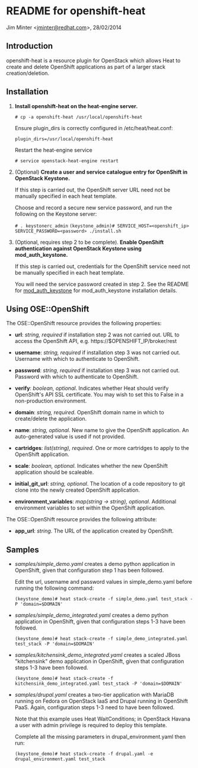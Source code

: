 README for openshift-heat
=========================

Jim Minter \<jminter@redhat.com\>, 28/02/2014


Introduction
------------

openshift-heat is a resource plugin for OpenStack which allows Heat to
create and delete OpenShift applications as part of a larger stack
creation/deletion.


Installation
------------

1. **Install openshift-heat on the heat-engine server.**

   `# cp -a openshift-heat /usr/local/openshift-heat`

   Ensure plugin_dirs is correctly configured in /etc/heat/heat.conf:

   `plugin_dirs=/usr/local/openshift-heat`

   Restart the heat-engine service

   `# service openstack-heat-engine restart`

2. (Optional) **Create a user and service catalogue entry for OpenShift
   in OpenStack Keystone.**

   If this step is carried out, the OpenShift server URL need not be
   manually specified in each heat template.

   Choose and record a secure new service password, and run the
   following on the Keystone server:

   `# . keystonerc_admin`
   `(keystone_admin)# SERVICE_HOST=<openshift_ip> SERVICE_PASSWORD=<password> ./install.sh`

3. (Optional, requires step 2 to be complete).  **Enable OpenShift
   authentication against OpenStack Keystone using mod_auth_keystone.**

   If this step is carried out, credentials for the OpenShift service
   need not be manually specified in each heat template.

   You will need the service password created in step 2.  See the
   README for [mod_auth_keystone](https://github.com/RedHatEMEA/c-keystoneclient) for mod_auth_keystone installation
   details.


Using OSE::OpenShift
--------------------

The OSE::OpenShift resource provides the following properties:

- **url**: *string, required* if installation step 2 was not carried
  out.  URL to access the OpenShift API,
  e.g. https://$OPENSHIFT_IP/broker/rest

- **username**: *string, required* if installation step 3 was not
  carried out.  Username with which to authenticate to OpenShift.

- **password**: *string, required* if installation step 3 was not
  carried out.  Password with which to authenticate to OpenShift.

- **verify**: *boolean, optional*.  Indicates whether Heat should
  verify OpenShift's API SSL certificate.  You may wish to set this to
  False in a non-production environment.

- **domain**: *string, required*.  OpenShift domain name in which to
  create/delete the application.

- **name**: *string, optional*.  New name to give the OpenShift
  application.  An auto-generated value is used if not provided.

- **cartridges**: *list(string), required*.  One or more cartridges to
  apply to the OpenShift application.

- **scale**: *boolean, optional*.  Indicates whether the new OpenShift
  application should be scaleable.

- **initial_git_url**: *string, optional*.  The location of a code
  repository to git clone into the newly created OpenShift
  application.

- **environment_variables**: *map(string -> string), optional*.
  Additional environment variables to set within the OpenShift
  application.

The OSE::OpenShift resource provides the following attribute:

- **app_url**: *string*.  The URL of the application created by
    OpenShift.


Samples
-------

- *samples/simple_demo.yaml* creates a demo python application in
  OpenShift, given that configuration step 1 has been followed.

  Edit the url, username and password values in simple_demo.yaml
  before running the following command:

  `(keystone_demo)# heat stack-create -f simple_demo.yaml test_stack -P 'domain=$DOMAIN'`

- *samples/simple_demo_integrated.yaml* creates a demo python
  application in OpenShift, given that configuration steps 1-3 have
  been followed.

  `(keystone_demo)# heat stack-create -f simple_demo_integrated.yaml test_stack -P 'domain=$DOMAIN'`

- *samples/kitchensink_demo_integrated.yaml* creates a scaled JBoss
  "kitchensink" demo application in OpenShift, given that
  configuration steps 1-3 have been followed.

  `(keystone_demo)# heat stack-create -f kitchensink_demo_integrated.yaml test_stack -P 'domain=$DOMAIN'`

- *samples/drupal.yaml* creates a two-tier application with MariaDB
  running on Fedora on OpenStack IaaS and Drupal running in OpenShift
  PaaS.  Again, configuration steps 1-3 need to have been followed.

  Note that this example uses Heat WaitConditions; in OpenStack Havana
  a user with admin privilege is required to deploy this template.

  Complete all the missing parameters in drupal_environment.yaml then
  run:

  `(keystone_demo)# heat stack-create -f drupal.yaml -e drupal_environment.yaml test_stack`
